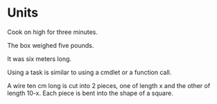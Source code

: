 # Units

Cook on high for three minutes.

The box weighed five pounds.

It was six meters long.

Using a task is similar to using a cmdlet or a function call.

A wire ten cm long is cut into 2 pieces, one of length x and the other of length 10-x. Each piece is bent into the shape of a square.
